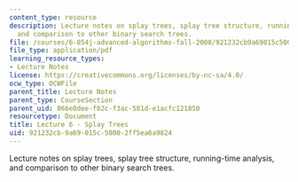 ```yaml
---
content_type: resource
description: Lecture notes on splay trees, splay tree structure, running-time analysis,
  and comparison to other binary search trees.
file: /courses/6-854j-advanced-algorithms-fall-2008/921232cb9a69015c50002ff5ea6a9824_lec6.pdf
file_type: application/pdf
learning_resource_types:
- Lecture Notes
license: https://creativecommons.org/licenses/by-nc-sa/4.0/
ocw_type: OCWFile
parent_title: Lecture Notes
parent_type: CourseSection
parent_uid: 866e0dee-f82c-f3ac-581d-e1acfc121850
resourcetype: Document
title: Lecture 6 - Splay Trees
uid: 921232cb-9a69-015c-5000-2ff5ea6a9824
---
```

Lecture notes on splay trees, splay tree structure, running-time analysis, and comparison to other binary search trees.